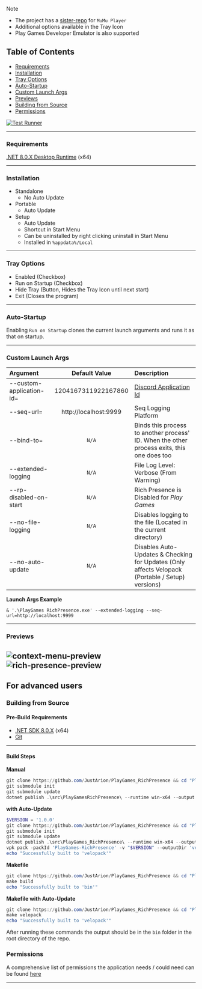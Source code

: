 > [!NOTE]
> - The project has a [sister-repo](https://github.com/JustArion/MuMu_RichPresence) for `MuMu Player`
> - Additional options available in the Tray Icon
> - Play Games Developer Emulator is also supported

## Table of Contents
- [Requirements](#requirements)
- [Installation](#installation)
- [Tray Options](#tray-options)
- [Auto-Startup](#auto-startup)
- [Custom Launch Args](#custom-launch-args)
- [Previews](#previews)
- [Building from Source](#building-from-source)
- [Permissions](#permissions)

[![Test Runner](https://github.com/JustArion/PlayGames_RichPresence/actions/workflows/tests.yml/badge.svg)](https://github.com/JustArion/PlayGames_RichPresence/actions/workflows/tests.yml)

---
### Requirements
[.NET 8.0.X Desktop Runtime](https://dotnet.microsoft.com/en-us/download/dotnet/8.0) (x64)

---
### Installation
- Standalone
    - No Auto Update
- Portable
    - Auto Update
- Setup
    - Auto Update
    - Shortcut in Start Menu
    - Can be uninstalled by right clicking uninstall in Start Menu
    - Installed in `%appdata%/Local`

---
### Tray Options

- Enabled (Checkbox)
- Run on Startup (Checkbox)
- Hide Tray (Button, Hides the Tray Icon until next start)
- Exit (Closes the program)

---
### Auto-Startup

Enabling `Run on Startup` clones the current launch arguments and runs it as that on startup.

---
### Custom Launch Args

| Argument                 |     Default Value     | Description                                                                                      |
|:-------------------------|:---------------------:|:-------------------------------------------------------------------------------------------------|
| --custom-application-id= |  1204167311922167860  | [Discord Application Id](https://discord.com/developers/applications)                            |
| --seq-url=               | http://localhost:9999 | Seq Logging Platform                                                                             |
| --bind-to=               |         `N/A`         | Binds this process to another process' ID. When the other process exits, this one does too       |
| --extended-logging       |         `N/A`         | File Log Level: Verbose (From Warning)                                                           |
| --rp-disabled-on-start   |         `N/A`         | Rich Presence is Disabled for *Play Games*                                                       |
| --no-file-logging        |         `N/A`         | Disables logging to the file (Located in the current directory)                                  |
| --no-auto-update         |         `N/A`         | Disables Auto-Updates & Checking for Updates (Only affects Velopack (Portable / Setup) versions) |

**Launch Args Example**

`& '.\PlayGames RichPresence.exe' --extended-logging --seq-url=http://localhost:9999`

---
### Previews
![context-menu-preview](images/TrayContextMenuPreview.png)
![rich-presence-preview](images/RichPresencePreview.png)
---

## For advanced users

### Building from Source

#### Pre-Build Requirements

- [.NET SDK 8.0.X](https://dotnet.microsoft.com/en-us/download/dotnet/8.0) (x64)<br>
- [Git](https://git-scm.com/downloads)

---
#### Build Steps

**Manual**
```ps1
git clone https://github.com/JustArion/PlayGames_RichPresence && cd "PlayGames_RichPresence"
git submodule init
git submodule update
dotnet publish .\src\PlayGamesRichPresence\ --runtime win-x64 --output ./bin/
```

**with Auto-Update**
```ps1
$VERSION = '1.0.0'
git clone https://github.com/JustArion/PlayGames_RichPresence && cd "PlayGames_RichPresence"
git submodule init
git submodule update
dotnet publish .\src\PlayGames_RichPresence\ --runtime win-x64 --output ./bin/
vpk pack -packId 'PlayGames-RichPresence' -v "$VERSION" --outputDir 'velopack' --mainExe 'PlayGames RichPresence Standalone.exe' --packDir 'bin'
echo "Successfully built to 'velopack'"
```

**Makefile**
```ps1
git clone https://github.com/JustArion/PlayGames_RichPresence && cd "PlayGames_RichPresence"
make build
echo "Successfully built to 'bin'"
```

**Makefile with Auto-Update**
```ps1
git clone https://github.com/JustArion/PlayGames_RichPresence && cd "PlayGames_RichPresence"
make velopack
echo "Successfully built to 'velopack'"
```

After running these commands the output should be in the `bin` folder in the root directory of the repo.

### Permissions

A comprehensive list of permissions the application needs / could need can be found [here](permissions.md)

---

